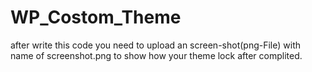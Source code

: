 # WP_Costom_Theme
after write this code you need to upload an screen-shot(png-File) with name of screenshot.png to show how your theme lock after
complited.
